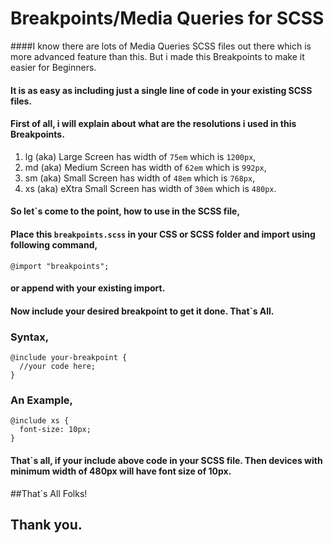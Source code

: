 # Breakpoints/Media Queries for SCSS

####I know there are lots of Media Queries SCSS files out there which is more advanced feature than this. But i made this Breakpoints to make it easier for Beginners.

#### It is as easy as including just a single line of code in your existing SCSS files.

#### First of all, i will explain about what are the resolutions i used in this Breakpoints.

1. lg (aka) Large Screen has width of `75em` which is `1200px`,
2. md (aka) Medium Screen has width of `62em` which is `992px`,
3. sm (aka) Small Screen has width of `48em` which is `768px`,
4. xs (aka) eXtra Small Screen has width of `30em` which is `480px`.

#### So let`s come to the point, how to use in the SCSS file,

#### Place this `breakpoints.scss` in your CSS or SCSS folder and import using following command,

`@import "breakpoints";`

#### or append with your existing import.

#### Now include your desired breakpoint to get it done. That`s All.

### Syntax,

````
@include your-breakpoint {
  //your code here;
}
````

### An Example,

````
@include xs {
  font-size: 10px;
}
````

#### That`s all, if your include above code in your SCSS file. Then devices with minimum width of 480px will have font size of 10px.

##That`s All Folks!

## Thank you.
